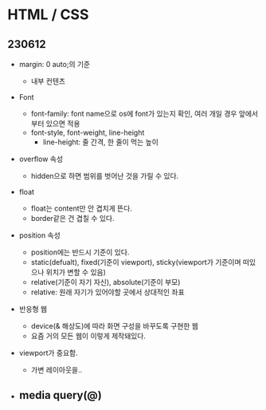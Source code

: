 ﻿
# HTML / CSS

## 230612


- margin: 0 auto;의 기준
  - 내부 컨텐츠

- Font
  - font-family: font name으로 os에 font가 있는지 확인, 여러 개일 경우 앞에서부터 있으면 적용
  - font-style, font-weight, line-height
    - line-height: 줄 간격, 한 줄이 먹는 높이

- overflow 속성
  - hidden으로 하면 범위를 벗어난 것을 가릴 수 있다.

- float
  - float는 content만 안 겹치게 뜬다.
  - border같은 건 겹칠 수 있다.


-  position 속성
   -  position에는 반드시 기준이 있다.
   -  static(defualt), fixed(기준이 viewport), sticky(viewport가 기준이며 떠있으나 위치가 변할 수 있음)
   -  relative(기준이 자기 자신), absolute(기준이 부모)
   -  relative: 원래 자기가 있어야할 곳에서 상대적인 좌표

- 반응형 웹
  - device(& 해상도)에 따라 화면 구성을 바꾸도록 구현한 웹
  - 요즘 거의 모든 웹이 이렇게 제작돼있다.

- viewport가 중요함.
  - 가변 레이아웃을..


- media query(@)
  - 

